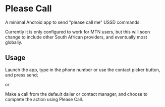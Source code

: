 Please Call
==========

A minimal Android app to send "please call me" USSD commands.

Currently it is only configured to work for MTN users, but this will soon change to include other South African
providers, and eventually most globally.

Usage
-----

Launch the app, type in the phone number or use the contact picker button, and press send;

or

Make a call from the default dailer or contact manager, and choose to complete the action using Please Call.